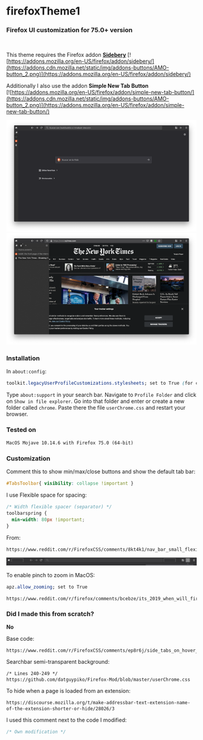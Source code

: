 # firefoxTheme1

### Firefox UI customization for 75.0+ version

<br>

This theme requires the Firefox addon [**Sidebery**](https://github.com/mbnuqw/sidebery)
[![https://addons.mozilla.org/en-US/firefox/addon/sidebery/](https://addons.cdn.mozilla.net/static/img/addons-buttons/AMO-button_2.png)](https://addons.mozilla.org/en-US/firefox/addon/sidebery/)

Additionally I also use the addon **Simple New Tab Button**
<br>
[![https://addons.mozilla.org/en-US/firefox/addon/simple-new-tab-button/](https://addons.cdn.mozilla.net/static/img/addons-buttons/AMO-button_2.png)](https://addons.mozilla.org/en-US/firefox/addon/simple-new-tab-button/)

![alt text](screenshot_1.png)
![alt text](screenshot_2.png)

### Installation
In ```about:config```:
```css
toolkit.legacyUserProfileCustomizations.stylesheets; set to True (for custom themes to work)
```

Type ```about:support``` in your search bar. Navigate to ```Profile Folder``` and click on ```Show in file explorer```. Go into that folder and enter or create a new folder called ```chrome```. Paste there the file ```userChrome.css``` and restart your browser.

### Tested on
```html
MacOS Mojave 10.14.6 with Firefox 75.0 (64-bit)
```

### Customization
Comment this to show min/max/close buttons and show the default tab bar:
```css
#TabsToolbar{ visibility: collapse !important }
```

I use Flexible space for spacing:
```css
/* Width flexible spacer (separator) */
toolbarspring {
  min-width: 80px !important;
}
```
From:
```
https://www.reddit.com/r/FirefoxCSS/comments/8kt4k1/nav_bar_small_flexible_spaces_or_separators/dzabm5l/
```


![alt text](screenshot_3.png)

To enable pinch to zoom in MacOS:
```css
apz.allow_zooming; set to True
```
```
https://www.reddit.com/r/firefox/comments/bcebze/its_2019_when_will_firefox_support_smooth_pinch/erimc1y/
```

### Did I made this from scratch?
**No**

Base code:
```
https://www.reddit.com/r/FirefoxCSS/comments/ep8r6j/side_tabs_on_hover_using_sidebery_addon/fhblk1c/
```

Searchbar semi-transparent background:
```
/* Lines 240-249 */
https://github.com/datguypiko/Firefox-Mod/blob/master/userChrome.css
```

To hide when a page is loaded from an extension:
```
https://discourse.mozilla.org/t/make-addressbar-text-extension-name-of-the-extension-shorter-or-hide/28026/3
```

I used this comment next to the code I modified:
```css
/* Own modification */
```
